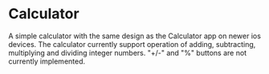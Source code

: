 # Calculator

A simple calculator with the same design as the Calculator app on newer ios devices. The calculator currently support operation of adding, subtracting, multiplying and dividing integer numbers. "+/-" and "%" buttons are not currently implemented.
